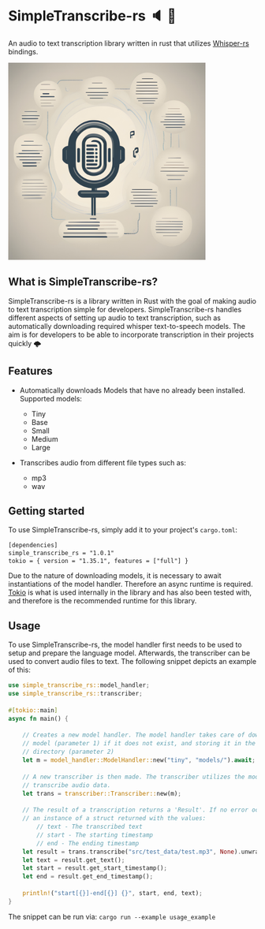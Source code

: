 # SimpleTranscribe-rs 🔈 📖

An audio to text transcription library written in rust that utilizes [Whisper-rs](https://github.com/tazz4843/whisper-rs) bindings.

<img src="readme_logo.jpg" width="400" height="400">

## What is SimpleTranscribe-rs?

SimpleTranscribe-rs is a library written in Rust with the goal of making audio to text transcription simple for developers. SimpleTranscribe-rs handles different aspects of setting up audio to text transcription, such as automatically downloading required whisper text-to-speech models. The aim is for developers to be able to incorporate transcription in their projects quickly 🌩️

## Features

- Automatically downloads Models that have no already been installed. Supported models:

  - Tiny
  - Base
  - Small
  - Medium
  - Large

- Transcribes audio from different file types such as:
  - mp3
  - wav

## Getting started

To use SimpleTranscribe-rs, simply add it to your project's `cargo.toml`:

```
[dependencies]
simple_transcribe_rs = "1.0.1"
tokio = { version = "1.35.1", features = ["full"] }
```

Due to the nature of downloading models, it is necessary to await instantiations of the model handler. Therefore an async runtime is required.
[Tokio](https://github.com/tokio-rs/tokio) is what is used internally in the library and has also been tested with, and therefore is the recommended runtime for this library.

## Usage

To use SimpleTranscribe-rs, the model handler first needs to be used to setup and prepare the language model. Afterwards, the transcriber can be used to
convert audio files to text. The following snippet depicts an example of this:

```rust
use simple_transcribe_rs::model_handler;
use simple_transcribe_rs::transcriber;

#[tokio::main]
async fn main() {
    
    // Creates a new model handler. The model handler takes care of downloading the specified
    // model (parameter 1) if it does not exist, and storing it in the specified 
    // directory (parameter 2)
    let m = model_handler::ModelHandler::new("tiny", "models/").await; 

    // A new transcriber is then made. The transcriber utilizes the model handler to 
    // transcribe audio data.
    let trans = transcriber::Transcriber::new(m);

    // The result of a transcription returns a 'Result'. If no error occurs, 
    // an instance of a struct returned with the values:
        // text - The transcribed text
        // start - The starting timestamp
        // end - The ending timestamp
    let result = trans.transcribe("src/test_data/test.mp3", None).unwrap();
    let text = result.get_text();
    let start = result.get_start_timestamp();
    let end = result.get_end_timestamp();

    println!("start[{}]-end[{}] {}", start, end, text);
}
```

The snippet can be run via:
`cargo run --example usage_example`
